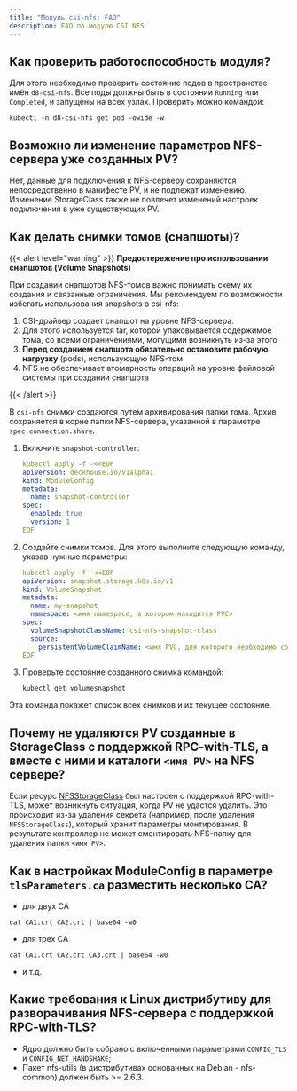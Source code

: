 ```yaml
---
title: "Модуль csi-nfs: FAQ"
description: FAQ по модулю CSI NFS
---
```


## Как проверить работоспособность модуля?

Для этого необходимо проверить состояние подов в пространстве имён `d8-csi-nfs`. Все поды должны быть в состоянии `Running` или `Completed`, и запущены на всех узлах. Проверить можно командой:

```shell
kubectl -n d8-csi-nfs get pod -owide -w
```

## Возможно ли изменение параметров NFS-сервера уже созданных PV?

Нет, данные для подключения к NFS-серверу сохраняются непосредственно в манифесте PV, и не подлежат изменению. Изменение StorageClass также не повлечет изменений настроек подключения в уже существующих PV.

## Как делать снимки томов (снапшоты)?

{{< alert level="warning" >}}
**Предостережение про использовании снапшотов (Volume Snapshots)**

При создании снапшотов NFS-томов важно понимать схему их создания и связанные ограничения. Мы рекомендуем по возможности избегать использования snapshots в csi-nfs:

1. CSI-драйвер создает снапшот на уровне NFS-сервера.
2. Для этого используется tar, которой упаковывается содержимое тома, со всеми ограничениями, могущими возникнуть из-за этого
3. **Перед созданием снапшота обязательно остановите рабочую нагрузку** (pods), использующую NFS-том
4. NFS не обеспечивает атомарность операций на уровне файловой системы при создании снапшота

{{< /alert >}}

В `csi-nfs` снимки создаются путем архивирования папки тома. Архив сохраняется в корне папки NFS-сервера, указанной в параметре `spec.connection.share`.

1. Включите `snapshot-controller`:

   ```yaml
   kubectl apply -f -<<EOF
   apiVersion: deckhouse.io/v1alpha1
   kind: ModuleConfig
   metadata:
     name: snapshot-controller
   spec:
     enabled: true
     version: 1
   EOF
   ```

1. Создайте снимки томов. Для этого выполните следующую команду, указав нужные параметры:

   ```yaml
   kubectl apply -f -<<EOF
   apiVersion: snapshot.storage.k8s.io/v1
   kind: VolumeSnapshot
   metadata:
     name: my-snapshot
     namespace: <имя namespace, в котором находится PVC>
   spec:
     volumeSnapshotClassName: csi-nfs-snapshot-class
     source:
       persistentVolumeClaimName: <имя PVC, для которого необходимо создать снимок>
   EOF
   ```

1. Проверьте состояние созданного снимка командой:

   ```shell
   kubectl get volumesnapshot
   ```

Эта команда покажет список всех снимков и их текущее состояние.

## Почему не удаляются PV созданные в StorageClass с поддержкой RPC-with-TLS, а вместе с ними и каталоги `<имя PV>` на NFS сервере?

Если ресурс [NFSStorageClass](./cr.html#nfsstorageclass) был настроен с поддержкой RPC-with-TLS, может возникнуть ситуация, когда PV не удастся удалить.
Это происходит из-за удаления секрета (например, после удаления `NFSStorageClass`), который хранит параметры монтирования. В результате контроллер не может смонтировать NFS-папку для удаления папки `<имя PV>`.

## Как в настройках ModuleConfig в параметре `tlsParameters.ca` разместить несколько CA?

- для двух CA
```shell
cat CA1.crt CA2.crt | base64 -w0
```

- для трех CA
```shell
cat CA1.crt CA2.crt CA3.crt | base64 -w0
```

- и т.д.

## Какие требования к Linux дистрибутиву для разворачивания NFS-сервера с поддержкой RPC-with-TLS?

- Ядро должно быть собрано с включенными параметрами `CONFIG_TLS` и `CONFIG_NET_HANDSHAKE`;
- Пакет nfs-utils (в дистрибутивах основанных на Debian - nfs-common) должен быть >= 2.6.3.
